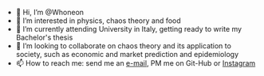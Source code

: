 - 👋 Hi, I’m @Whoneon
- 👀 I’m interested in physics, chaos theory and food
- 🌱 I’m currently attending University in Italy, getting ready to write my Bachelor's thesis
- 💞️ I’m looking to collaborate on chaos theory and its application to society, such as economic and market prediction and epidemiology
- 📫 How to reach me: send me an <a href= "mailto:m05000889@studium.unict.it">e-mail</a>, PM me on Git-Hub or <a href="https://www.instagram.com/Whoneon/">Instagram</a>

<!---
Whoneon/Whoneon is a ✨ special ✨ repository because its `README.md` (this file) appears on your GitHub profile.
You can click the Preview link to take a look at your changes.
--->
